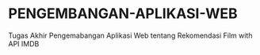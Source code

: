 # PENGEMBANGAN-APLIKASI-WEB

Tugas Akhir Pengemabangan Aplikasi Web tentang Rekomendasi Film with API IMDB
